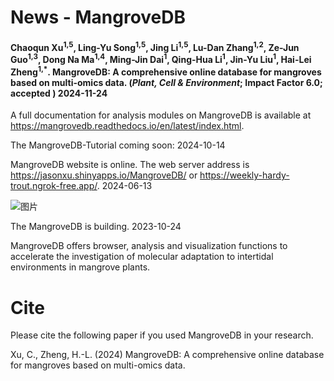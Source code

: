 # News - MangroveDB

#### Chaoqun Xu<sup>1,5</sup>, Ling-Yu Song<sup>1,5</sup>, Jing Li<sup>1,5</sup>, Lu-Dan Zhang<sup>1,2</sup>, Ze-Jun Guo<sup>1,3</sup>, Dong Na Ma<sup>1,4</sup>, Ming-Jin Dai<sup>1</sup>, Qing-Hua Li<sup>1</sup>, Jin-Yu Liu<sup>1</sup>, Hai-Lei Zheng<sup>1,*</sup>. MangroveDB: A comprehensive online database for mangroves based on multi-omics data. (*Plant, Cell & Environment*; Impact Factor 6.0; accepted ) 2024-11-24

A full documentation for analysis modules on MangroveDB is available at https://mangrovedb.readthedocs.io/en/latest/index.html. 

The MangroveDB-Tutorial coming soon: 2024-10-14

MangroveDB website is online. The web server address is https://jasonxu.shinyapps.io/MangroveDB/ or https://weekly-hardy-trout.ngrok-free.app/. 2024-06-13

![图片](https://github.com/Jasonxu0109/MangroveDB/assets/11934986/87b589f4-4695-439f-abd4-d6df2fade22a)

The MangroveDB is building. 2023-10-24

MangroveDB offers browser, analysis and visualization functions to accelerate the investigation of molecular adaptation to intertidal environments in mangrove plants.


# Cite
Please cite the following paper if you used MangroveDB in your research.  

Xu, C., Zheng, H.-L. (2024) MangroveDB: A comprehensive online database for mangroves based on multi-omics data.
